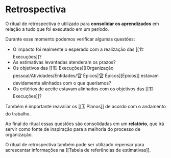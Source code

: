 # Retrospectiva

O ritual de retrospectiva é utilizado para **consolidar os aprendizados** em relação a tudo que foi executado em um período.

Durante esse momento podemos verificar algumas questões:

- O impacto foi realmente o esperado com a realização das [[🏗️ Execuções]]?
- As estimativas levantadas atenderam os prazos?
- Os objetivos das [[🏗️ Execuções][[Organização pessoal/Atividades/Entidades/🏆 Épicos|🏆 Épicos]]Épicos]] estavam devidamente alinhados com o que queríamos?
- Os critérios de aceite estavam alinhados com os objetivos das [[🏗️ Execuções]]?

Também é importante reavaliar os [[🗓️ Planos]] de acordo com o andamento do trabalho.

Ao final do ritual essas questões são consolidadas em um **relatório**, que irá servir como fonte de inspiração para a melhoria do processo de organização.

O ritual de retrospectiva também pode ser utilizado repensar para acrescentar informações na [[Tabela de referências de estimativas]].